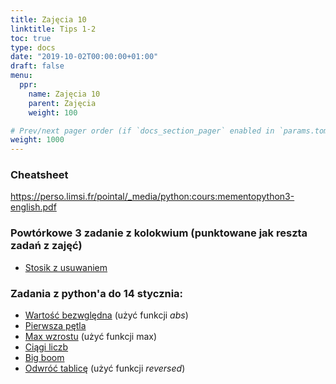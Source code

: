 ```yaml
---
title: Zajęcia 10
linktitle: Tips 1-2
toc: true
type: docs
date: "2019-10-02T00:00:00+01:00"
draft: false
menu:
  ppr:
    name: Zajęcia 10
    parent: Zajęcia
    weight: 100

# Prev/next pager order (if `docs_section_pager` enabled in `params.toml`)
weight: 1000
---
```


<!-- * [Kalkulator](https://adjule.pl/groups/ppr1ca2019/problems/ppr21) -->
<!-- * [Loteria](https://adjule.pl/groups/ppr1ca2019/problems/ppr23) -->
<!-- * [Trójkąt](https://adjule.pl/groups/ppr1ca2019/problems/ppr24) -->
<!-- * [Sito Eratostenesa](https://adjule.pl/groups/ppr1ca2019/problems/ppr28) -->
<!-- * [Qsort](https://adjule.pl/groups/ppr1ca2019/problems/ppr25) -->

### Cheatsheet
https://perso.limsi.fr/pointal/_media/python:cours:mementopython3-english.pdf

### Powtórkowe 3 zadanie z kolokwium (punktowane jak reszta zadań z zajęć)
<!--03.03.20 c,c++-->
* [Stosik z usuwaniem](https://adjule.pl/groups/ppr1la2019/problems/kol_dj_c_zad_3_2020)
### Zadania z python'a do 14 stycznia:
<!--14.01.20 python-->
* [Wartość bezwględna](https://adjule.pl/groups/ppr1la2020/problems/002) (użyć funkcji _abs_)
* [Pierwsza pętla](https://adjule.pl/groups/ppr1la2020/problems/ifpetla)
* [Max wzrostu](https://adjule.pl/groups/ppr1la2020/problems/apr_wyk2-1) (użyć funkcji max)
* [Ciągi liczb](https://adjule.pl/groups/ppr1la2020/problems/ppr5)
* [Big boom](https://adjule.pl/groups/ppr1la2020/problems/ppr10a)
* [Odwróć tablicę](https://adjule.pl/groups/ppr1la2020/problems/ppr_intro_10) (użyć funkcji *reversed*)

